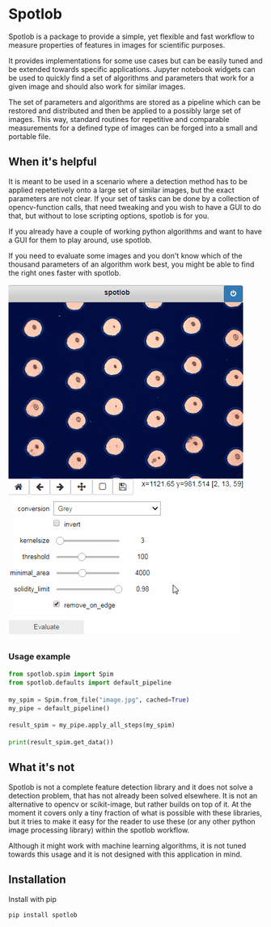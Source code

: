 # Spotlob

Spotlob is a package to provide a simple, yet flexible
and fast workflow to measure properties of features in
images for scientific purposes.

It provides implementations for some use cases but can
be easily tuned and be extended towards specific applications.
Jupyter notebook widgets can be used to quickly find a
set of algorithms and parameters that work for a given
image and should also work for similar images.

The set of parameters and algorithms are stored as a
pipeline which can be restored and distributed and 
then be applied to a possibly large set of images.
This way, standard routines for repetitive and comparable
measurements for a defined type of images can be forged
into a small and portable file.

## When it's helpful

It is meant to be used in a scenario where a detection method
has to be applied repetetively onto a large set of similar images,
but the exact parameters are not clear.
If your set of tasks can be done by a collection of opencv-function
calls, that need tweaking and you wish to have a GUI to do that, 
but without to lose scripting options, spotlob is for you.

If you already have a couple of working python algorithms and
want to have a GUI for them to play around, use spotlob.

If you need to evaluate some images and you don't know which
of the thousand parameters of an algorithm work best, you might be
able to find the right ones faster with spotlob.

![Spotlob jupyter widget](/demo.gif)

### Usage example

```python
from spotlob.spim import Spim
from spotlob.defaults import default_pipeline

my_spim = Spim.from_file("image.jpg", cached=True)
my_pipe = default_pipeline()

result_spim = my_pipe.apply_all_steps(my_spim)

print(result_spim.get_data())
```

## What it's not

Spotlob is not a complete feature detection library and it does
not solve a detection problem, that has not already been solved
elsewhere.
It is not an alternative to opencv or scikit-image, but
rather builds on top of it.
At the moment it covers only a tiny fraction of what is possible
with these libraries, but it tries to make it easy for the
reader to use these (or any other python image processing library) 
within the spotlob workflow.

Although it might work with machine learning algorithms, it is
not tuned towards this usage and it is not designed with this
application in mind.

## Installation

Install with pip

```
pip install spotlob
```

